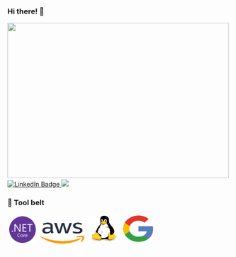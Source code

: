 ### Hi there! 👋
<div>
  <img height="350em" width="500em" src="https://github-readme-stats.vercel.app/api/top-langs/?username=jeffdev7&layout=compact&theme=dark/&hide=css,html,hack,scss,smalltalk,Qmake,handleBars,php,python,c,java"/>
  <div id="badges">
  <a href="https://www.linkedin.com/in/alves-jefferson/">
    <img src="https://img.shields.io/badge/LinkedIn-blue?style=for-the-badge&logo=linkedin&logoColor=white" alt="LinkedIn Badge"/>
  </a>
     <a target='_blank' href="https://instagram.com/jago_dev/" alt="Instagram"><img src="https://img.shields.io/badge/Instagram-E4405F?style=for-the-badge&logo=instagram&logoColor=white" /></a>
</div>
 
### 🧰 Tool belt

   <img src="https://raw.githubusercontent.com/devicons/devicon/master/icons/dotnetcore/dotnetcore-original.svg" alt="dotNetCore" height="60" style="vertical-align:top; margin:4px"> 
  <!-- <img src="https://raw.githubusercontent.com/devicons/devicon/master/icons/csharp/csharp-original.svg" alt="csharp" height="47" style="vertical-align:top; margin:4px">
   <img src= "https://raw.githubusercontent.com/isocpp/logos/master/cpp_logo.svg" alt="cpp" height="45" style="vertical-align:top; margin:4px">
  <img src="https://raw.githubusercontent.com/devicons/devicon/master/icons/php/php-original.svg" alt="php" height="47" style="vertical-align:top; margin:4px"> -->
   <img src="https://github.com/devicons/devicon/blob/master/icons/amazonwebservices/amazonwebservices-original-wordmark.svg" height="80" width="100" style="vertical-align:top; margin:2px"/7
  <img src="https://github.com/devicons/devicon/blob/master/icons/azure/azure-original.svg"  height="60" width="80" style="vertical-align:top; margin:2px"/>
  <img src="https://github.com/devicons/devicon/blob/master/icons/linux/linux-original.svg"  height="60" width="70" style="vertical-align:top; margin:2px"/>
  <img src="https://github.com/devicons/devicon/blob/master/icons/google/google-original.svg" height="60" width="70" style="vertical-align:top; margin:2px"/>
          

<!-- ### 🧰🌱Learning
 <img src="https://raw.githubusercontent.com/abrahamcalf/programming-languages-logos/master/src/java/java.svg" height="49"/>
</div>
<!--
**jeffdev7/jeffdev7** is a ✨ _special_ ✨ repository because its `README.md` (this file) appears on your GitHub profile.


- 🔭 I’m currently working on ...
- 📫 How to reach me: ...
- ⚡ Fun fact: ...

<img height="250em" src="https://github-readme-stats.vercel.app/api/top-langs/?username=jeffdev7&theme=dark/&hide=html"/>
 
-->
